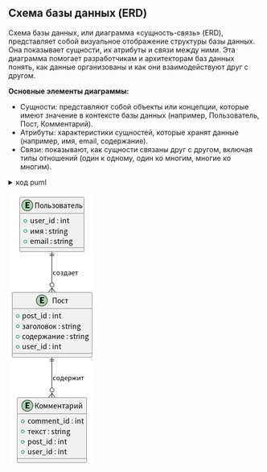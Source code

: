 ## Схема базы данных (ERD)
Схема базы данных, или диаграмма «сущность-связь» (ERD), представляет собой визуальное отображение структуры базы данных. Она показывает сущности, их атрибуты и связи между ними. Эта диаграмма помогает разработчикам и архитекторам баз данных понять, как данные организованы и как они взаимодействуют друг с другом.

**Основные элементы диаграммы:**
- Сущности: представляют собой объекты или концепции, которые имеют значение в контексте базы данных (например, Пользователь, Пост, Комментарий).
- Атрибуты: характеристики сущностей, которые хранят данные (например, имя, email, содержание).
- Связи: показывают, как сущности связаны друг с другом, включая типы отношений (один к одному, один ко многим, многие ко многим).

<details>
<summary>код puml</summary>

```
@startuml
entity "Пользователь" {
  +user_id : int
  +имя : string
  +email : string
}

entity "Пост" {
  +post_id : int
  +заголовок : string
  +содержание : string
  +user_id : int
}

entity "Комментарий" {
  +comment_id : int
  +текст : string
  +post_id : int
  +user_id : int
}

Пользователь ||--o{ Пост : создает
Пост ||--o{ Комментарий : содержит
@enduml
```
</details>

![替代文本](../../out/lab3/project14-1965823945.wiki/puml/task01/ERD/ERD.png)
